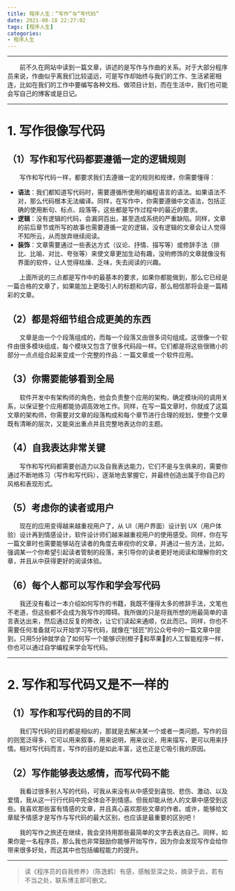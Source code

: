 ```yaml
---
title: 程序人生：“写作”与“写代码”
date: 2021-08-18 22:27:02
tags: [程序人生]
categories:
- 程序人生
---
```




----

&emsp;&emsp;前不久在网站中读到一篇文章，讲述的是写作与作曲的关系。对于大部分程序员来说，作曲似乎离我们比较遥远，可是写作却始终与我们的工作、生活紧密相连，比如在我们的工作中要编写各种文档、做项目计划，而在生活中，我们也可能会写自己的博客或是日记。

-------

# 1. 写作很像写代码
## （1）写作和写代码都要遵循一定的逻辑规则
&emsp;&emsp;写作和写代码一样，都要求我们去遵循一定的规则和规律，你需要懂得：

* **语法**：我们都知道写代码时，需要遵循所使用的编程语言的语法。如果语法不对，那么代码根本无法编译。同样，在写作中，你需要遵循中文语法，包括正确的使用断句、标点、段落等，这些都是写作过程中的最近的要求。
* **逻辑**：没有逻辑的代码，会漏洞百出，甚至造成系统的严重缺陷。同样，文章的前后章节或所写的故事也需要遵循一定的逻辑，没有逻辑的文章会让人觉得不知所云，从而放弃继续阅读。
* **装饰**：文章需要通过一些表达方式（议论、抒情、描写等）或修辞手法（排比、比喻、对比、夸张等）来使文章更加生动有趣，没哟修饰的文章就像没有界面的软件，让人觉得枯燥、乏味，失去阅读的兴趣。

&emsp;&emsp;上面所说的三点都是写作中的最基本的要求，如果你都能做到，那么它已经是一篇合格的文章了，如果能加上更吸引人的标题和内容，那么相信那将会是一篇精彩的文章。

## （2）都是将细节组合成更美的东西
&emsp;&emsp;文章是由一个个段落组成的，而每一个段落又由很多词句组成。这很像一个软件由很多模块组成，每个模块又包含了很多代码段一样。它们都是将这些很微小的部分一点点组合起来变成一个完整的作品：一篇文章或一个软件应用。

## （3）你需要能够看到全局
&emsp;&emsp;软件开发中有架构师的角色，他会负责整个应用的架构，确定模块间的调用关系，以保证整个应用都能协调高效地工作。同样，在写一篇文章时，你就成了这篇文章的架构师，你需要对文章的段落构成和每个章节进行合理的规划，使整个文章既有清晰的层次，又能突出重点并且完整地表达你的主题。

## （4）自我表达非常关键
&emsp;&emsp;写作和写代码都需要创造力以及自我表达能力，它们不是与生俱来的，需要你通过不断地练习（写作和写代码），逐渐地去掌握它，并最终创造出属于你自己的风格和表现形式。

## （5）考虑你的读者或用户
&emsp;&emsp;现在的应用变得越来越重视用户了，从 UI（用户界面）设计到 UX（用户体验）设计再到情感设计，软件设计师们越来越重视用户的使用感受。同样，你在写一篇文章时也需要能够站在读者的角度去审视你的文章，并通过一些方法，比如，强调某一个你希望引起读者管制的段落，来引导你的读者更好地阅读和理解你的文章，并且从中获得更好的阅读体验。

## （6）每个人都可以写作和学会写代码
&emsp;&emsp;我还没有看过一本介绍如何写作的书籍，我既不懂得太多的修辞手法，文笔也不老道，但这些都不会成为我写作的障碍。我所做的只是将我所想的用最简单的语言表达出来，然后通过反复的修改，让它们读起来通顺，仅此而已。同样，你也不需要任何准备就可以开始学习写代码，就像在“技匠”的公众号中的一篇文章中提到，只用5分钟就学会了如何写一个能够识别橙子🍊和苹果🍎的人工智能程序一样，你也可以通过自学编程来学会写代码。

---------
# 2. 写作和写代码又是不一样的
## （1）写作和写代码的目的不同
&emsp;&emsp;我们写代码的目的都是相似的，那就是去解决某一个或者一类问题。写作的目的则宽泛得多，它可以用来叙事，用来说明，用来议论，用来描写，更可以用来抒情。相对写代码而言，写作的目的是如此丰富，这也正是它吸引我的原因。

## （2）写作能够表达感情，而写代码不能
&emsp;&emsp;我看过很多别人写的代码，可我从来没有从中感受到喜悦、悲伤、激动、以及爱情，我从这一行行代码中完全体会不到情感。但我却能从他人的文章中感受到这些。我喜欢那些富有情感的文章，并且真心喜欢那些文章的作者。或许，能够给文章赋予情感才是写作与写代码的最大区别，也应该是最重要的区别吧！

&emsp;&emsp;我的写作之旅还在继续，我会坚持用那些最简单的文字去表达自己。同样，如果你是一名程序员，那么我也非常鼓励你能够开始写作，因为你会发现写作会给你带来很多好处，而这其中也包括编程能力的提升。


------

> 读《程序员的自我修养》（陈逸鹤）有感，感触至深之处，摘录于此，若有不当之处，联系博主即可删文。